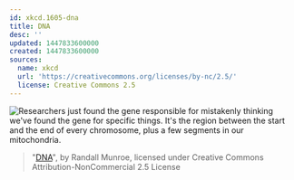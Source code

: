 ```yaml
---
id: xkcd.1605-dna
title: DNA
desc: ''
updated: 1447833600000
created: 1447833600000
sources:
  name: xkcd
  url: 'https://creativecommons.org/licenses/by-nc/2.5/'
  license: Creative Commons 2.5
---
```

![Researchers just found the gene responsible for mistakenly thinking we've found the gene for specific things. It's the region between the start and the end of every chromosome, plus a few segments in our mitochondria.](https://imgs.xkcd.com/comics/dna.png)
> "[DNA](https://xkcd.com/1605/)", by Randall Munroe, licensed under Creative Commons Attribution-NonCommercial 2.5 License
